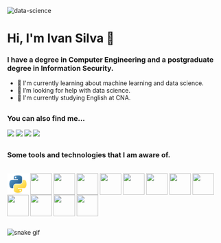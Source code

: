![data-science](https://github.com/IvanLiraSilva/IvanLiraSilva/assets/105115099/67f4d50f-6c32-427c-aa0d-7f9f4990a713)



# Hi, I'm Ivan Silva 👋
### I have a degree in Computer Engineering and a postgraduate degree in Information Security.

- 🌱 I'm currently learning about machine learning and data science.
- 🤔 I’m looking for help with data science.
- 🌱 I'm currently studying English at CNA.

##

### You can also find me...
<div> 
 <a href = "mailto:engcompivansilva@gmail.com"><img src="https://img.shields.io/badge/-Gmail-%23333?style=for-the-badge&logo=gmail&logoColor=white" target="_blank"></a>
  <a href="https://www.linkedin.com/in/engenheiro-ivan-silva/" target="_blank"><img src="https://img.shields.io/badge/-LinkedIn-%230077B5?style=for-the-badge&logo=linkedin&logoColor=white" target="_blank"></a> 
    <a href="https://web.whatsapp.com/send?phone=+5543998092771"> <img src="https://img.shields.io/badge/WhatsApp-25D366?style=for-the-badge&logo=whatsapp&logoColor=white" target="_blank"></a>
    <a href = "https://www.kaggle.com/ivanlira"><img src="https://img.shields.io/badge/Kaggle-20BEFF?style=for-the-badge&logo=Kaggle&logoColor=white" target="_blank"></a>

  
</div>

##


### Some tools and technologies that I am aware of.
<div style="display: inline_block"><br>
  <img align="center" alt="Ivan-Python" height="50" width="50" src="https://raw.githubusercontent.com/devicons/devicon/master/icons/python/python-original.svg">
  <img align="center" height="50" width="50" 
src="https://cdn.jsdelivr.net/gh/devicons/devicon/icons/git/git-original.svg">
  <img align="center" height="50" width="50" 
src="https://cdn.jsdelivr.net/gh/devicons/devicon/icons/java/java-original.svg">
  <img align="center" height="50" width="50" 
src="https://cdn.jsdelivr.net/gh/devicons/devicon/icons/mysql/mysql-original.svg">
  <img align="center" height="50" width="50" 
src="https://cdn.jsdelivr.net/gh/devicons/devicon/icons/numpy/numpy-original.svg">
  <img align="center" height="50" width="50" 
src="https://cdn.jsdelivr.net/gh/devicons/devicon/icons/r/r-original.svg">
  <img align="center" height="50" width="50" 
src="https://cdn.jsdelivr.net/gh/devicons/devicon/icons/rstudio/rstudio-original.svg">
  <img align="center" height="50" width="50" 
src="https://cdn.jsdelivr.net/gh/devicons/devicon/icons/pandas/pandas-original.svg">
  <img align="center" height="50" width="50" 
src="https://cdn.jsdelivr.net/gh/devicons/devicon/icons/pycharm/pycharm-original.svg">
  <img align="center" height="50" width="50" 
src="https://cdn.jsdelivr.net/gh/devicons/devicon/icons/anaconda/anaconda-original.svg">
  <img align="center" height="50" width="50" 
src="https://img.shields.io/badge/jupyter-%23FA0F00.svg?style=for-the-badge&logo=jupyter&logoColor=white)">
  <img align="center" height="50" width="50" 
src="https://img.shields.io/badge/Microsoft_Excel-217346?style=for-the-badge&logo=microsoft-excel&logoColor=white">
  <img align="center" height="50" width="50" 
src="https://img.shields.io/badge/Tableau-E97627?style=for-the-badge&logo=Tableau&logoColor=white">

        
  
</div>
  
  ##

  ![snake gif](https://github.com/IvanLiraSilva/IvanLiraSilva/blob/output/github-contribution-grid-snake.svg)
 
